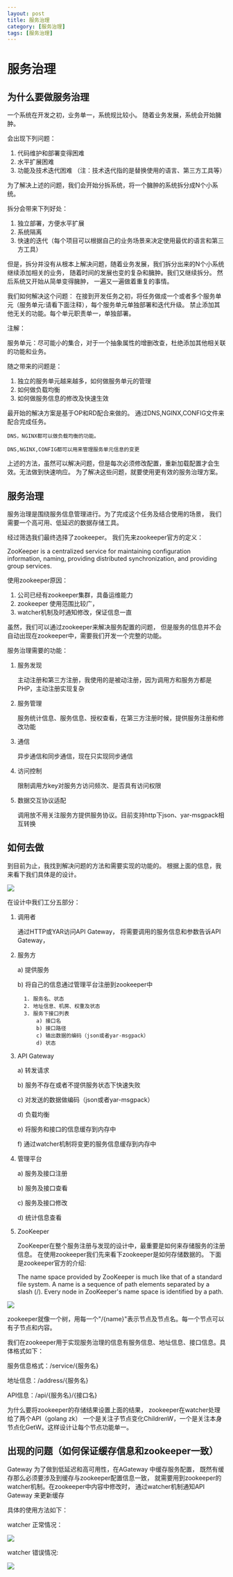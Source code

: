 ```yaml
---
layout: post
title: 服务治理
category: [服务治理]
tags: [服务治理]
---
```


# 服务治理

## 为什么要做服务治理

一个系统在开发之初，业务单一，系统规比较小。 随着业务发展，系统会开始臃肿。

会出现下列问题：

1. 代码维护和部署变得困难
2. 水平扩展困难
3. 功能及技术迭代困难
（注：技术迭代指的是替换使用的语言、第三方工具等）

为了解决上述的问题，我们会开始分拆系统，将一个臃肿的系统拆分成N个小系统。

拆分会带来下列好处：

1. 独立部署，方便水平扩展
2. 系统隔离
3. 快速的迭代（每个项目可以根据自己的业务场景来决定使用最优的语言和第三方工具）

但是，拆分并没有从根本上解决问题，随着业务发展，我们拆分出来的N个小系统继续添加相关的业务，
随着时间的发展也变的复杂和臃肿。我们又继续拆分。 然后系统又开始从简单变得臃肿，
一遍又一遍做着重复的事情。


我们如何解决这个问题：
在接到开发任务之初，将任务做成一个或者多个服务单元（服务单元:请看下面注释），每个服务单元单独部署和迭代升级。
禁止添加其他无关的功能。每个单元职责单一，单独部署。

注解：

服务单元：尽可能小的集合，对于一个抽象属性的增删改查，杜绝添加其他相关联的功能和业务。

随之带来的问题是：

1. 独立的服务单元越来越多，如何做服务单元的管理
2. 如何做负载均衡
3. 如何做服务信息的修改及快速生效


最开始的解决方案是基于OP和RD配合来做的。
通过DNS,NGINX,CONFIG文件来配合完成任务。

    DNS，NGINX都可以做负载均衡的功能。

    DNS,NGINX,CONFIG都可以用来管理服务单元信息的变更

上述的方法，虽然可以解决问题，但是每次必须修改配置，重新加载配置才会生效。无法做到快速响应。
为了解决这些问题，就要使用更有效的服务治理方案。

## 服务治理

服务治理是围绕服务信息管理进行。为了完成这个任务及结合使用的场景，
我们需要一个高可用、低延迟的数据存储工具。

经过筛选我们最终选择了zookeeper。
我们先来zookeeper官方的定义：

ZooKeeper is a centralized service for maintaining configuration information,
 naming, providing distributed synchronization, and providing group services. 

使用zookeeper原因：

1. 公司已经有zookeeper集群，具备运维能力
2. zookeeper 使用范围比较广，
3. watcher机制及时通知修改，保证信息一直

虽然，我们可以通过zookeeper来解决服务配置的问题，
但是服务的信息并不会自动出现在zookeeper中，需要我们开发一个完整的功能。

服务治理需要的功能：

1. 服务发现

    主动注册和第三方注册，我使用的是被动注册，因为调用方和服务方都是PHP，主动注册实现复杂

2. 服务管理

    服务统计信息、服务信息、授权查看，在第三方注册时候，提供服务注册和修改功能

2. 通信

    异步通信和同步通信，现在只实现同步通信


2. 访问控制

    限制调用方key对服务方访问频次、是否具有访问权限

5. 数据交互协议适配

     调用放不用关注服务方提供服务协议。目前支持http下json、yar-msgpack相互转换



## 如何去做

到目前为止，我找到解决问题的方法和需要实现的功能的。
根据上面的信息，我来看下我们具体是的设计。


![](/img/zkmanagerservice.png)

在设计中我们工分五部分：

1. 调用者

    通过HTTP或YAR访问API Gateway， 将需要调用的服务信息和参数告诉API Gateway，

2. 服务方

    a) 提供服务

    b) 将自己的信息通过管理平台注册到zookeeper中
         
         1. 服务名、状态
         2. 地址信息、机房、权重及状态
         3. 服务下接口列表
             a) 接口名
             b) 接口路径
             c) 输出数据的编码（json或者yar-msgpack）
             d) 状态


3. API Gateway

    a) 转发请求

    b) 服务不存在或者不提供服务状态下快速失败

    c) 对发送的数据做编码（json或者yar-msgpack）

    d) 负载均衡

    e) 将服务和接口的信息缓存到内存中

    f) 通过watcher机制将变更的服务信息缓存到内存中


4. 管理平台

    a) 服务及接口注册

    b) 服务及接口查看

    c) 服务及接口修改

    d) 统计信息查看


4. ZooKeeper

   ZooKeeper在整个服务注册与发现的设计中，最重要是如何来存储服务的注册信息。
   在使用zookeeper我们先来看下zookeeper是如何存储数据的。
   下面是zookeeper官方的介绍:

   The name space provided by ZooKeeper is much like that of a standard file system. 
   A name is a sequence of path elements separated by a slash (/). 
   Every node in ZooKeeper's name space is identified by a path.

![](http://zookeeper.apache.org/doc/r3.1.1/images/zknamespace.jpg)
  
   
   
   zookeeper就像一个树，用每一个"/{name}"表示节点及节点名。每一个节点可以有子节点和内容。


   我们在zookeeper用于实现服务治理的信息有服务信息、地址信息、接口信息。具体格式如下：

   服务信息格式：/service/{服务名}

   地址信息：/address/{服务名}

   API信息：/api/{服务名}/{接口名}

   为什么要将zookeeper的存储结果设置上面的结果， zookeeper在watcher处理给了两个API（golang zk）
   一个是关注子节点变化ChildrenW，一个是关注本身节点化GetW。这样设计让每个节点功能单一。
   


## 出现的问题（如何保证缓存信息和zookeeper一致）

Gateway 为了做到低延迟和高可用性，在AGateway 中缓存服务配置，
既然有缓存那么必须要涉及到缓存与zookeeper配置信息一致， 
就需要用到zookeeper的watcher机制。在zookeeper中内容中修改时，
通过watcher机制通知API Gateway 来更新缓存

具体的使用方法如下：

watcher 正常情况：

![](/img/zkwatcher.png)

watcher 错误情况:

![](/img/zkwatcherror.png)




 


